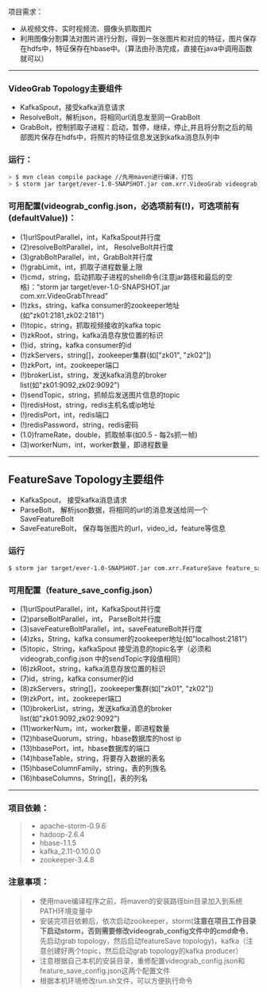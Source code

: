 项目需求：

- 从视频文件、实时视频流、摄像头抓取图片
- 利用图像分割算法对图片进行分割，得到一张张图片和对应的特征，图片保存在hdfs中，特征保存在hbase中。（算法由孙浩完成，直接在java中调用函数就可以）

---

### VideoGrab Topology主要组件

- KafkaSpout，接受kafka消息请求
- ResolveBolt，解析json，将相同url消息发至同一GrabBolt
- GrabBolt，控制抓取子进程：启动，暂停，继续，停止,并且将分割之后的局部图片保存在hdfs中，将照片的特征信息发送到kafka消息队列中

### 运行：
``` bash
> $ mvn clean compile package //先用maven进行编译，打包
> $ storm jar target/ever-1.0-SNAPSHOT.jar com.xrr.VideoGrab videograb_config.json topology_name //这个地方注意storm的启动目录（此命令在项目根目录）
```

### 可用配置(videograb_config.json，必选项前有(!)，可选项前有(defaultValue))：
- (1)urlSpoutParallel，int，KafkaSpout并行度
- (2)resolveBoltParallel，int， ResolveBolt并行度
- (3)grabBoltParallel，int，GrabBolt并行度
- (!)grabLimit，int，抓取子进程数量上限
- (!)cmd，string，启动抓取子进程的shell命令(注意jar路径和最后的空格)：“storm jar target/ever-1.0-SNAPSHOT.jar com.xrr.VideoGrabThread”
- (!)zks，string，kafka consumer的zookeeper地址(如"zk01:2181,zk02:2181")
- (!)topic，string，抓取视频接收的kafka topic
- (!)zkRoot，string，kafka消息存放位置的标识
- (!)id，string，kafka consumer的id
- (!)zkServers，string[]，zookeeper集群(如["zk01", "zk02"])
- (!)zkPort，int，zookeeper端口
- (!)brokerList，string，发送kafka消息的broker list(如"zk01:9092,zk02:9092")
- (!)sendTopic，string，抓帧后发送图片信息的topic
- (!)redisHost，string，redis主机名或ip地址
- (!)redisPort，int，redis端口
- (!)redisPassword，string，redis密码
- (1.0)frameRate，double，抓取帧率(如0.5 - 每2s抓一帧)
- (3)workerNum，int，worker数量，即进程数量

---

## FeatureSave Topology主要组件
 - KafkaSpout， 接受kafka消息请求
 - ParseBolt， 解析json数据，将相同的url的消息发送给同一个SaveFeatureBolt
 - SaveFeatureBolt， 保存每张图片的url，video_id，feature等信息

### 运行
``` bash
$ storm jar target/ever-1.0-SNAPSHOT.jar com.xrr.FeatureSave feature_save_config.json topology_name
```

### 可用配置（feature_save_config.json）
- (1)urlSpoutParallel，int，KafkaSpout并行度
- (2)parseBoltParallel，int， ParseBolt并行度
- (3)saveFeatureBoltParallel，int，saveFeatureBolt并行度
- (4)zks，String，kafka consumer的zookeeper地址(如"localhost:2181")
- (5)topic，String，kafkaSpout 接受消息的topic名字（必须和videograb_config.json 中的sendTopic字段值相同）
- (6)zkRoot，string，kafka消息存放位置的标识
- (7)id，string，kafka consumer的id
- (8)zkServers，string[]，zookeeper集群(如["zk01", "zk02"])
- (9)zkPort，int，zookeeper端口
- (10)brokerList，string，发送kafka消息的broker list(如"zk01:9092,zk02:9092")
- (11)workerNum，int，worker数量，即进程数量
- (12)hbaseQuorum，string，hbase数据库的host ip
- (13)hbasePort，int，hbase数据库的端口
- (14)hbaseTable，string，将要存入数据的表名
- (15)hbaseColumnFamily，string，表的列族名
- (16)hbaseColumns，String[]，表的列名
---

### 项目依赖：
> * apache-storm-0.9.6
> * hadoop-2.6.4
> * hbase-1.1.5
> * kafka_2.11-0.10.0.0
> * zookeeper-3.4.8

### 注意事项：

> - 使用mave编译程序之前，将maven的安装路径bin目录加入到系统PATH环境变量中
> - 安装完项目依赖后，依次启动zookeeper，storm(**注意在项目工作目录下启动storm，否则需要修改videograb_config文件中的cmd命令**，先启动grab topology，然后启动featureSave topology)，kafka（注意创建好两个topic，然后启动grab topology的kafka producer）
> - 注意根据自己本机的安装目录，重修配置videograb_config.json和feature_save_config.json这两个配置文件
> - 根据本机环境修改run.sh文件，可以方便执行命令

